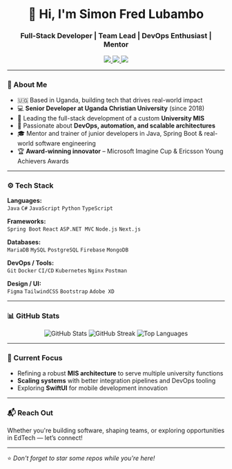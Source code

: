 <h1 align="center">👋 Hi, I'm Simon Fred Lubambo</h1>
<h3 align="center">Full-Stack Developer | Team Lead | DevOps Enthusiast | Mentor</h3>

<p align="center">
  <a href="https://linkedin.com/in/simon-fred-lubambo-bb820a26" target="_blank">
    <img src="https://img.shields.io/badge/LinkedIn-Connect-blue?style=for-the-badge&logo=linkedin" />
  </a>
  <a href="mailto:slubambo57@gmail.com">
    <img src="https://img.shields.io/badge/Email-Contact-informational?style=for-the-badge&logo=gmail" />
  </a>
  <a href="https://twitter.com/sylubambo" target="_blank">
    <img src="https://img.shields.io/twitter/follow/sylubambo?logo=twitter&style=for-the-badge" />
  </a>
</p>

---

### 🧠 About Me

- 🇺🇬 Based in Uganda, building tech that drives real-world impact
- 💻 **Senior Developer at Uganda Christian University** (since 2018)
- 🔧 Leading the full-stack development of a custom **University MIS**
- 🔄 Passionate about **DevOps, automation, and scalable architectures**
- 🎓 Mentor and trainer of junior developers in Java, Spring Boot & real-world software engineering
- 🏆 **Award-winning innovator** – Microsoft Imagine Cup & Ericsson Young Achievers Awards

---

### ⚙️ Tech Stack

**Languages:**  
`Java` `C#` `JavaScript` `Python` `TypeScript`

**Frameworks:**  
`Spring Boot` `React` `ASP.NET MVC` `Node.js` `Next.js`

**Databases:**  
`MariaDB` `MySQL` `PostgreSQL` `Firebase` `MongoDB`

**DevOps / Tools:**  
`Git` `Docker` `CI/CD` `Kubernetes` `Nginx` `Postman`

**Design / UI:**  
`Figma` `TailwindCSS` `Bootstrap` `Adobe XD`

---

### 📊 GitHub Stats

<p align="center">
  <img src="https://github-readme-stats.vercel.app/api?username=slubambo&show_icons=true&theme=tokyonight" alt="GitHub Stats" />
  <img src="https://github-readme-streak-stats.herokuapp.com/?user=slubambo&theme=tokyonight" alt="GitHub Streak" />
  <img src="https://github-readme-stats.vercel.app/api/top-langs/?username=slubambo&layout=compact&theme=tokyonight" alt="Top Languages" />
</p>

---

### 🚀 Current Focus

- Refining a robust **MIS architecture** to serve multiple university functions
- **Scaling systems** with better integration pipelines and DevOps tooling
- Exploring **SwiftUI** for mobile development innovation

---

### 📬 Reach Out

Whether you're building software, shaping teams, or exploring opportunities in EdTech — let’s connect!

---

⭐️ *Don't forget to star some repos while you're here!*
